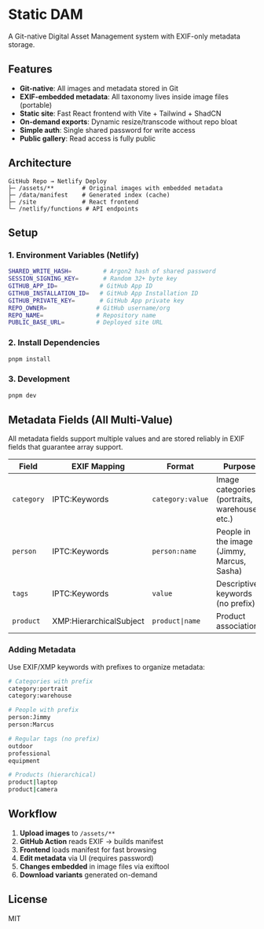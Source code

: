 # Static DAM

A Git-native Digital Asset Management system with EXIF-only metadata storage.

## Features

- **Git-native**: All images and metadata stored in Git
- **EXIF-embedded metadata**: All taxonomy lives inside image files (portable)
- **Static site**: Fast React frontend with Vite + Tailwind + ShadCN
- **On-demand exports**: Dynamic resize/transcode without repo bloat
- **Simple auth**: Single shared password for write access
- **Public gallery**: Read access is fully public

## Architecture

```
GitHub Repo → Netlify Deploy
├─ /assets/**        # Original images with embedded metadata
├─ /data/manifest    # Generated index (cache)
├─ /site             # React frontend
└─ /netlify/functions # API endpoints
```

## Setup

### 1. Environment Variables (Netlify)

```bash
SHARED_WRITE_HASH=         # Argon2 hash of shared password
SESSION_SIGNING_KEY=       # Random 32+ byte key
GITHUB_APP_ID=            # GitHub App ID
GITHUB_INSTALLATION_ID=   # GitHub App Installation ID
GITHUB_PRIVATE_KEY=       # GitHub App private key
REPO_OWNER=              # GitHub username/org
REPO_NAME=               # Repository name
PUBLIC_BASE_URL=         # Deployed site URL
```

### 2. Install Dependencies

```bash
pnpm install
```

### 3. Development

```bash
pnpm dev
```

## Metadata Fields (All Multi-Value)

All metadata fields support multiple values and are stored reliably in EXIF fields that guarantee array support.

| Field | EXIF Mapping | Format | Purpose |
|-------|-------------|---------|---------|
| `category` | IPTC:Keywords | `category:value` | Image categories (portraits, warehouse, etc.) |
| `person` | IPTC:Keywords | `person:name` | People in the image (Jimmy, Marcus, Sasha) |
| `tags` | IPTC:Keywords | `value` | Descriptive keywords (no prefix) |
| `product` | XMP:HierarchicalSubject | `product\|name` | Product associations |

### Adding Metadata

Use EXIF/XMP keywords with prefixes to organize metadata:

```bash
# Categories with prefix
category:portrait
category:warehouse

# People with prefix
person:Jimmy
person:Marcus

# Regular tags (no prefix)
outdoor
professional
equipment

# Products (hierarchical)
product|laptop
product|camera
```

## Workflow

1. **Upload images** to `/assets/**`
2. **GitHub Action** reads EXIF → builds manifest
3. **Frontend** loads manifest for fast browsing
4. **Edit metadata** via UI (requires password)
5. **Changes embedded** in image files via exiftool
6. **Download variants** generated on-demand

## License

MIT